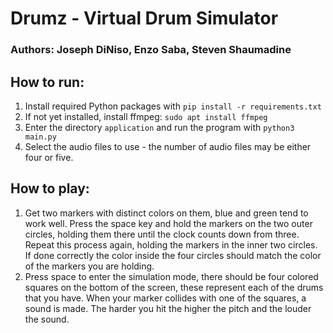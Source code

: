 # Drumz - Virtual Drum Simulator
### Authors: Joseph DiNiso, Enzo Saba, Steven Shaumadine
## How to run:
1. Install required Python packages with `pip install -r requirements.txt`
2. If not yet installed, install ffmpeg: `sudo apt install ffmpeg`
3. Enter the directory `application` and run the program with `python3 main.py`
4. Select the audio files to use - the number of audio files may be either four or five.

## How to play:
1. Get two markers with distinct colors on them, blue and green tend to work well. Press the space key and hold the markers on the two outer circles, holding them there until the clock counts down from three. Repeat this process again, holding the markers in the inner two circles. If done correctly the color inside the four circles should match the color of the markers you are holding.
2. Press space to enter the simulation mode, there should be four colored squares on the bottom of the screen, these represent each of the drums that you have. When your marker collides with one of the squares, a sound is made. The harder you hit the higher the pitch and the louder the sound.


